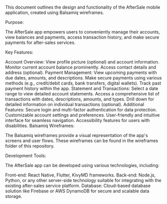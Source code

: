This document outlines the design and functionality of the AfterSale mobile application, created using Balsamiq wireframes.

Purpose:

The AfterSale app empowers users to conveniently manage their accounts, view balances and payments, access transaction history, and make secure payments for after-sales services.

Key Features:

Account Overview:
View profile picture (optional) and account information.
Monitor current account balance prominently.
Access contact details and address (optional).
Payment Management:
View upcoming payments with due dates, amounts, and descriptions.
Make secure payments using various methods (e.g., credit/debit cards, bank transfers, digital wallets).
Track past payment history within the app.
Statement and Transactions:
Select a date range to view detailed account statements.
Access a comprehensive list of transactions with dates, descriptions, amounts, and types.
Drill down for detailed information on individual transactions (optional).
Additional Features:
Secure login and multi-factor authentication for data protection.
Customizable account settings and preferences.
User-friendly and intuitive interface for seamless navigation.
Accessibility features for users with disabilities.
Balsamiq Wireframes:

The Balsamiq wireframes provide a visual representation of the app's screens and user flows. These wireframes can be found in the wireframes folder of this repository.

Development Tools:

The AfterSale app can be developed using various technologies, including:

Front-end: React Native, Flutter, KivyMD frameworks.
Back-end: Node.js, Python, or any other server-side technology suitable for integrating with the existing after-sales service platform.
Database: Cloud-based database solution like Firebase or AWS DynamoDB for secure and scalable data storage.

